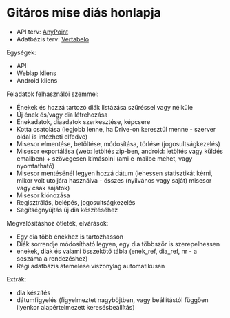 # Gitáros mise diás honlapja

- API terv: [AnyPoint](https://anypoint.mulesoft.com/)
- Adatbázis terv: [Vertabelo](https://www.vertabelo.com)

Egységek:
- API
- Weblap kliens
- Android kliens

Feladatok felhasználói szemmel:
- Énekek és hozzá tartozó diák listázása szűréssel vagy nélküle
- Új ének és/vagy dia létrehozása
- Énekadatok, diaadatok szerkesztése, képcsere
- Kotta csatolása (legjobb lenne, ha Drive-on keresztül menne - szerver oldal is intézheti elfedve)
- Misesor elmentése, betöltése, módosítása, törlése (jogosultságkezelés)
- Misesor exportálása (web: letöltés zip-ben, android: letöltés vagy küldés emailben) + szövegesen kimásolni (ami e-mailbe mehet, vagy nyomtatható)
- Misesor mentésénél legyen hozzá dátum (lehessen statisztikát kérni, mikor volt utoljára használva - összes (nyilvános vagy saját) misesor vagy csak sajátok)
- Misesor klónozása
- Regisztrálás, belépés, jogosultságkezelés
- Segítségnyújtás új dia készítéséhez

Megvalósításhoz ötletek, elvárások:
- Egy dia több énekhez is tartozhasson
- Diák sorrendje módosítható legyen, egy dia többször is szerepelhessen
 - enekek, diak és valami összekötő tábla (enek_ref, dia_ref, nr - a soszáma a rendezéshez)
- Régi adatbázis átemelése viszonylag automatikusan

Extrák:
- dia készítés
- dátumfigyelés (figyelmeztet nagyböjtben, vagy beállítástól függően ilyenkor alapértelmezett keresésbeállítás)
